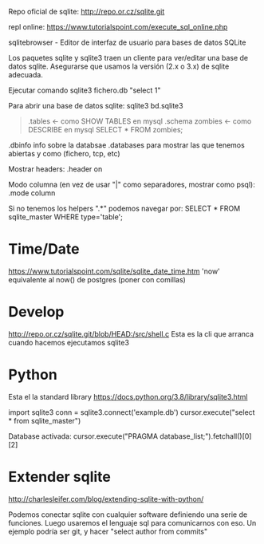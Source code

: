 Repo oficial de sqlite: http://repo.or.cz/sqlite.git

repl online: https://www.tutorialspoint.com/execute_sql_online.php

sqlitebrowser - Editor de interfaz de usuario para bases de datos SQLite

Los paquetes sqlite y sqlite3 traen un cliente para ver/editar una base de datos sqlite.
Asegurarse que usamos la versión (2.x o 3.x) de sqlite adecuada.

Ejecutar comando
sqlite3 fichero.db "select 1"

Para abrir una base de datos sqlite:
sqlite3 bd.sqlite3
> .tables <- como SHOW TABLES en mysql
> .schema zombies <- como DESCRIBE en mysql
> SELECT * FROM zombies;

.dbinfo info sobre la databsae
.databases para mostrar las que tenemos abiertas y como (fichero, tcp, etc)

Mostrar headers:
.header on

Modo columna (en vez de usar "|" como separadores, mostrar como psql):
.mode column

Si no tenemos los helpers ".*" podemos navegar por:
SELECT * FROM sqlite_master WHERE type='table';


# Time/Date
https://www.tutorialspoint.com/sqlite/sqlite_date_time.htm
'now' equivalente al now() de postgres (poner con comillas)


# Develop
http://repo.or.cz/sqlite.git/blob/HEAD:/src/shell.c
Esta es la cli que arranca cuando hacemos ejecutamos sqlite3

# Python
Esta el la standard library
https://docs.python.org/3.8/library/sqlite3.html

import sqlite3
conn = sqlite3.connect('example.db')
cursor.execute("select * from sqlite_master")

Database activada:
cursor.execute("PRAGMA database_list;").fetchall()[0][2]



# Extender sqlite
http://charlesleifer.com/blog/extending-sqlite-with-python/

Podemos conectar sqlite con cualquier software definiendo una serie de funciones.
Luego usaremos el lenguaje sql para comunicarnos con eso.
Un ejemplo podría ser git, y hacer "select author from commits"
